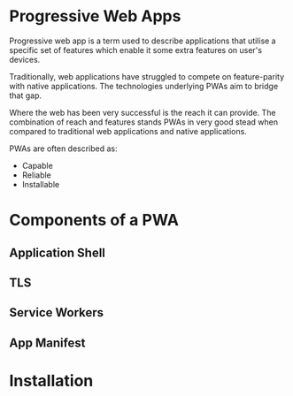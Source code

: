 # Progressive Web Apps

Progressive web app is a term used to describe applications that utilise a specific set of features which enable it some extra features on user's devices. 

Traditionally, web applications have struggled to compete on feature-parity with native applications. The technologies underlying PWAs aim to bridge that gap. 

Where the web has been very successful is the reach it can provide. The combination of reach and features stands PWAs in very good stead when compared to traditional web applications and native applications. 

PWAs are often described as:
- Capable
- Reliable
- Installable

# Components of a PWA

## Application Shell

## TLS

## Service Workers

## App Manifest


# Installation